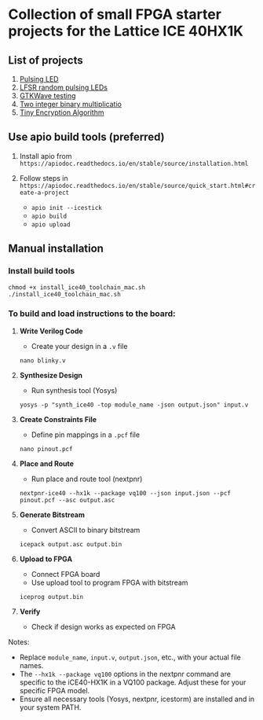 # Collection of small FPGA starter projects for the Lattice ICE 40HX1K


## List of projects
1. [Pulsing LED](/led-pulse)
2. [LFSR random pulsing LEDs](/lfsr-led/)
3. [GTKWave testing](/gtkwave-testing/)
4. [Two integer binary multiplicatio](/two-bit-mul/)
5. [Tiny Encryption Algorithm](/tea/)

## Use apio build tools (preferred)
1. Install apio from `https://apiodoc.readthedocs.io/en/stable/source/installation.html`
2. Follow steps in `https://apiodoc.readthedocs.io/en/stable/source/quick_start.html#create-a-project`

   - `apio init --icestick`
   - `apio build`
   - `apio upload` 

## Manual installation
### Install build tools

```
chmod +x install_ice40_toolchain_mac.sh
./install_ice40_toolchain_mac.sh
```

### To build and load instructions to the board:

1. **Write Verilog Code**
   - Create your design in a `.v` file
   ```
   nano blinky.v
   ```

2. **Synthesize Design**
   - Run synthesis tool (Yosys)
   ```
   yosys -p "synth_ice40 -top module_name -json output.json" input.v
   ```

3. **Create Constraints File**
   - Define pin mappings in a `.pcf` file
   ```
   nano pinout.pcf
   ```

4. **Place and Route**
   - Run place and route tool (nextpnr)
   ```
   nextpnr-ice40 --hx1k --package vq100 --json input.json --pcf pinout.pcf --asc output.asc
   ```

5. **Generate Bitstream**
   - Convert ASCII to binary bitstream
   ```
   icepack output.asc output.bin
   ```

6. **Upload to FPGA**
   - Connect FPGA board
   - Use upload tool to program FPGA with bitstream
   ```
   iceprog output.bin
   ```

7. **Verify**
   - Check if design works as expected on FPGA

Notes:
- Replace `module_name`, `input.v`, `output.json`, etc., with your actual file names.
- The `--hx1k --package vq100` options in the nextpnr command are specific to the iCE40-HX1K in a VQ100 package. Adjust these for your specific FPGA model.
- Ensure all necessary tools (Yosys, nextpnr, icestorm) are installed and in your system PATH.